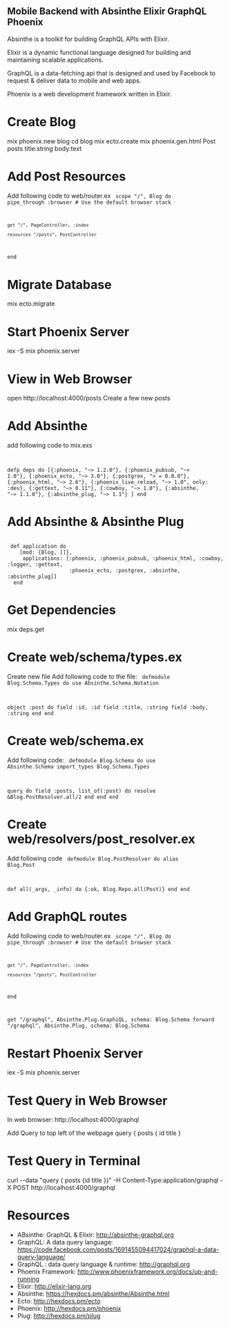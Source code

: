 ## Mobile Backend with Absinthe Elixir GraphQL Phoenix ##

Absinthe is a toolkit for building GraphQL APIs with Elixir.

Elixir is a dynamic functional language designed for building and maintaining scalable applications.

GraphQL is a data-fetching api that is designed and used by Facebook to request & deliver data to mobile and web apps.

Phoenix is a web development framework written in Elixir. 

# Create Blog #
mix phoenix.new blog
cd blog
mix ecto.create
mix phoenix.gen.html Post posts title:string body:text

# Add Post Resources #
Add following code to web/router.ex
<code>
scope "/", Blog do
    pipe_through :browser # Use the default browser stack
 
    get "/", PageController, :index
 
    resources "/posts", PostController
  end
  </code>
  
# Migrate Database #
mix ecto.migrate

# Start Phoenix Server #
iex -S mix phoenix.server

# View in Web Browser #
open http://localhost:4000/posts
Create a few new posts

# Add Absinthe #
add following code to mix.exs
<code>

  defp deps do
    [{:phoenix, "~> 1.2.0"},
     {:phoenix_pubsub, "~> 1.0"},
     {:phoenix_ecto, "~> 3.0"},
     {:postgrex, "> = 0.0.0"},
     {:phoenix_html, "~> 2.6"},
     {:phoenix_live_reload, "~> 1.0", only: :dev},
     {:gettext, "~> 0.11"},
     {:cowboy, "~> 1.0"},
     {:absinthe, "~> 1.1.0"},
     {:absinthe_plug, "~> 1.1"}
    ]
  end
</code>

# Add Absinthe & Absinthe Plug #
<code>
 def application do
    [mod: {Blog, []},
     applications: [:phoenix, :phoenix_pubsub, :phoenix_html, :cowboy, :logger, :gettext,
                    :phoenix_ecto, :postgrex, :absinthe, :absinthe_plug]]
  end
</code>

# Get Dependencies #
mix deps.get

# Create web/schema/types.ex #
Create new file 
Add following code to the file:
<code>
defmodule Blog.Schema.Types do
  use Absinthe.Schema.Notation
 
  object :post do
    field :id, :id
    field :title, :string
    field :body, :string
  end
end
</code>

# Create web/schema.ex #
Add following code:
<code>
defmodule Blog.Schema do
  use Absinthe.Schema
  import_types Blog.Schema.Types
 
  query do
    field :posts, list_of(:post) do
      resolve &amp;Blog.PostResolver.all/2
    end
  end
end
</code>

# Create web/resolvers/post_resolver.ex #
Add following code
<code>
defmodule Blog.PostResolver do
  alias Blog.Post
  
  def all(_args, _info) do
    {:ok, Blog.Repo.all(Post)}
  end
end
</code>

# Add GraphQL routes #
Add following code to web/router.ex
<code>
  scope "/", Blog do
    pipe_through :browser # Use the default browser stack
 
    get "/", PageController, :index
 
    resources "/posts", PostController
 
  end
 
  get "/graphql", Absinthe.Plug.GraphiQL, schema: Blog.Schema
  forward "/graphql", Absinthe.Plug, schema: Blog.Schema
</code>

# Restart Phoenix Server #
iex -S mix phoenix.server

# Test Query in Web Browser #
In web browser: http://localhost:4000/graphql

Add Query to top left of the webpage 
query {
    posts {
      id
     title
   }

# Test Query in Terminal #
curl --data "query { posts {id title }}" -H Content-Type:application/graphql -X POST http://localhost:4000/graphql

# Resources #
* ABsinthe: GraphQL & Elixir: http://absinthe-graphql.org
* GraphQL: A data query language: https://code.facebook.com/posts/1691455094417024/graphql-a-data-query-language/ 
* GraphQL : data query language & runtime: http://graphql.org 
* Phoenix Framework: http://www.phoenixframework.org/docs/up-and-running 
* Elixir: http://elixir-lang.org 
* Absinthe: https://hexdocs.pm/absinthe/Absinthe.html 
* Ecto: http://hexdocs.pm/ecto
* Phoenix: http://hexdocs.pm/phoenix 
* Plug: http://hexdocs.pm/plug
